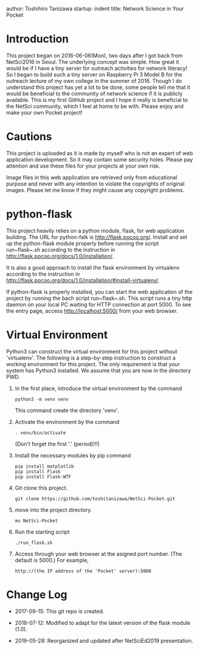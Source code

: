 author: Toshihiro Tanizawa
startup: indent
title: Network Science in Your Pocket

Introduction
============

This project began on 2016-06-06(Mon), two days after I got back from
NetSci2016 in Seoul. The underlying concept was simple. How great it
would be if I have a tiny server for outreach activities for network
literacy! So I began to build such a tiny server on Raspberry Pi 3 Model
B for the outreach lecture of my own college in the summer of 2016.
Though I do understand this project has yet a lot to be done, some
people tell me that it would be beneficial to the community of network
science if it is publicly available. This is my first GitHub project and
I hope it really is beneficial to the NetSci community, which I feel at
home to be with. Please enjoy and make your own Pocket project!

Cautions
========

This project is uploaded as it is made by myself who is not an expert of
web application development. So it may contain some security holes.
Please pay attention and use these files for your projects at your own
risk.

Image files in this web application are retrieved only from educational
purpose and never with any intention to violate the copyrights of
original images. Please let me know if they might cause any copyright
problems.

python-flask
============

This project heavily relies on a python module, flask, for web
application building. The URL for python-falk is
<http://flask.pocoo.org/>. Install and set up the python-flask module
properly before running the script run~flask~.sh according to the
instruction in <http://flask.pocoo.org/docs/1.0/installation/>.

It is also a good approach to install the flask environment by
virtualenv according to the instruction in
<http://flask.pocoo.org/docs/1.0/installation/#install-virtualenv/>.

If python-flask is properly installed, you can start the web application
of the project by running the bach script run~flask~.sh. This script
runs a tiny http daemon on your local PC waiting for HTTP connection at
port 5000. To see the entry page, access <http://localhost:5000/> from
your web browser.

Virtual Environment
===================

Python3 can construct the virtual environment for this project without
'virtualenv'. The following is a step-by-step instruction to construct a
working environment for this project. The only requirement is that your
system has Python3 installed. We assume that you are now in the
directory PWD.

1.  In the first place, introduce the virtual environment by the command

    ``` example
    python3 -m venv venv
    ```

    This command create the directory 'venv'.

2.  Activate the environment by the command

    ``` example
    . venv/bin/activate
    ```

    (Don't forget the first '.' (period)!!!)

3.  Install the necessary modules by pip command

    ``` example
    pip install matplotlib
    pip install Flask
    pip install Flask-WTF
    ```

4.  Git clone this project.

    ``` example
    git clone https://github.com/toshitanizawa/NetSci-Pocket.git
    ```

5.  move into the project directory.

    ``` example
    mv NetSci-Pocket
    ```

6.  Run the starting script

    ``` example
    ./run_flask.sh
    ```

7.  Access through your web browser at the asigned port number. (The
    default is 5000.) For example,

    ``` example
    http://(the IP address of the 'Pocket' server):5000
    ```

Change Log
==========

-   2017-09-15: This git repo is created.

-   2018-07-12: Modified to adapt for the latest version of the flask
    module (1.0).

-   2019-05-28: Reorganized and updated after NetSciEd2019 presentation.
